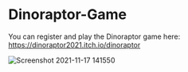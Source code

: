 # Dinoraptor-Game
You can register and play the Dinoraptor game here:
https://dinoraptor2021.itch.io/dinoraptor

![Screenshot 2021-11-17 141550](https://user-images.githubusercontent.com/70996961/142168421-de60e55c-cbf1-4b16-9c59-a4f6cd76d364.jpg)

